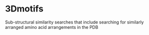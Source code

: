 # 3Dmotifs
Sub-structural similarity searches that include searching for similarly arranged amino acid arrangements in the PDB

